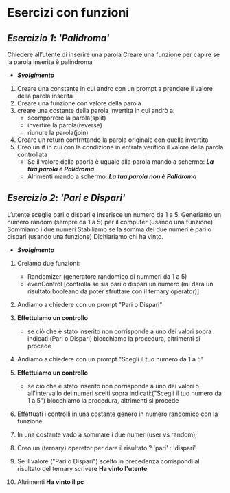 Esercizi con funzioni
===
## ***Esercizio 1***: *'Palidroma'*
Chiedere all’utente di inserire una parola
Creare una funzione per capire se la parola inserita è palindroma
- ***Svolgimento***
1. Creare una constante in cui andro con un prompt a prendere il valore della parola inserita 
2. Creare una funzione con valore della parola
3. creare una costante della parola invertita in cui andrò a:
    - scomporrere la parola(split)
    - invertire la parola(reverse)
    - riunure la parola(join)
4. Creare un return confrntando la parola originale con quella invertita
5. Creo un if in cui con la condizione in entrata verifico il valore della parola controllata 
    - Se il valore della paorla è uguale alla parola mando a schermo: ***La tua parola è Palidroma***
    - Alrimenti mando a schermo: ***La tua parola non è Palidroma***

## ***Esercizio 2***: *'Pari e Dispari'*
L’utente sceglie pari o dispari e inserisce un numero da 1 a 5.
Generiamo un numero random (sempre da 1 a 5) per il computer (usando una funzione).
Sommiamo i due numeri
Stabiliamo se la somma dei due numeri è pari o dispari (usando una funzione)
Dichiariamo chi ha vinto.
- ***Svolgimento***

1. Creiamo due funzioni:
    - Randomizer (generatore randomico di nummeri da 1 a 5)
    - evenControl [controlla se sia pari o dispari un numero (mi dara un risultato booleano da poter sfruttare con il ternary operator)]

2. Andiamo a chiedere con un prompt "Pari o Dispari"

3. **Effettuiamo un controllo** 
    - se ciò che è stato inserito non corrisponde a uno dei valori sopra indicati:(Pari o Dispari) blocchiamo la procedura, altrimenti si procede

4. Andiamo a chiedere con un prompt "Scegli il tuo numero da 1 a 5"

5. **Effettuiamo un controllo** 
    - se ciò che è stato inserito non corrisponde a uno dei valori o all'intervallo dei numeri scelti sopra indicati:("Scegli il tuo numero da 1 a 5") blocchiamo la procedura, altrimenti si procede

6. Effettuati i controlli in una costante genero in numero randomico con la funzione

7. In una costante vado a sommare i due numeri(user vs random);

8. Creo un (ternary) operetor per dare il risultato  ? 'pari' : 'dispari'

9. Se il valore ("Pari o Dispari") scelto in precedenza corrispondi al risultato del ternary scrivere **Ha vinto l'utente**
10. Altrimenti **Ha vinto il pc**